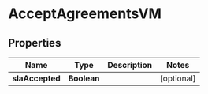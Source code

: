 

# AcceptAgreementsVM


## Properties

| Name | Type | Description | Notes |
|------------ | ------------- | ------------- | -------------|
|**slaAccepted** | **Boolean** |  |  [optional] |



